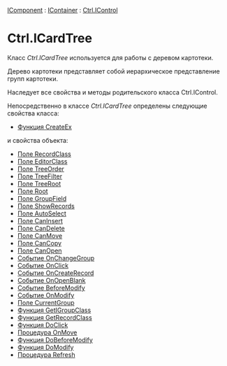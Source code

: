 ﻿---
Title: Компонент ICardTree
Link: .Ctrl.ICardTree
---

[IComponent](topic:Com.Custom.ComClasses.IComponent.Default) :
[IContainer](topic:Com.Custom.ComClasses.IContainer.Default) :
[Ctrl.IControl](topic:Com.Custom.ComClasses.Ctrl.IControl.Default)

# Ctrl.ICardTree

Класс *Ctrl.ICardTree* используется для работы с деревом картотеки.

Дерево картотеки представляет собой иерархическое представление групп картотеки.

Наследует все свойства и методы родительского класса Ctrl.IControl.

Непосредственно в классе *Ctrl.ICardTree* определены следующие свойства класса:
* [Функция CreateEx](CreateEx)

и свойства объекта:
* [Поле RecordClass](RecordClass)
* [Поле EditorClass](EditorClass)
* [Поле TreeOrder](TreeOrder)
* [Поле TreeFilter](TreeFilter)
* [Поле TreeRoot](TreeRoot)
* [Поле Root](Root)
* [Поле GroupField](GroupField)
* [Поле ShowRecords](ShowRecords)
* [Поле AutoSelect](AutoSelect)
* [Поле CanInsert](CanInsert)
* [Поле CanDelete](CanDelete)
* [Поле CanMove](CanMove)
* [Поле CanCopy](CanCopy)
* [Поле CanOpen](CanOpen)
* [Событие OnChangeGroup](OnChangeGroup)
* [Событие OnClick](OnClick)
* [Событие OnCreateRecord](OnCreateRecord)
* [Событие OnOpenBlank](OnOpenBlank)
* [Событие BeforeModify](BeforeModify)
* [Событие OnModify](OnModify)
* [Поле CurrentGroup](CurrentGroup)
* [Функция GetIGroupClass](GetIGroupClass)
* [Функция GetRecordClass](GetRecordClass)
* [Функция DoClick](DoClick)
* [Процедура OnMove](OnMove)
* [Функция DoBeforeModify](DoBeforeModify)
* [Функция DoModify](DoModify)
* [Процедура Refresh](Refresh)
